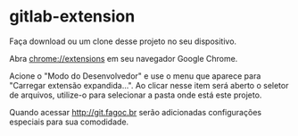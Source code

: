 # gitlab-extension

Faça download ou um clone desse projeto no seu dispositivo.

Abra [chrome://extensions](chrome://extensions) em seu navegador Google Chrome.

Acione o "Modo do Desenvolvedor" e use o menu que aparece para "Carregar extensão expandida...".
Ao clicar nesse item será aberto o seletor de arquivos, utilize-o para selecionar a pasta onde está este projeto.

Quando acessar http://git.fagoc.br serão adicionadas configurações especiais para sua comodidade.
